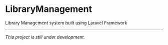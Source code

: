 # LibraryManagement
Library Management system built using Laravel Framework
<hr>
<i>This project is still under development.</i>
